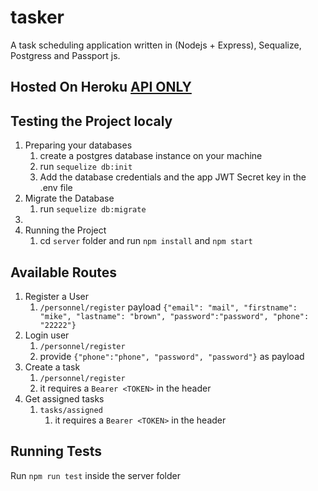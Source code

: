 # tasker

A task scheduling application written in (Nodejs + Express), Sequalize, Postgress and Passport js.

## Hosted On Heroku [API ONLY](https://afternoon-fjord-69264.herokuapp.com)

## Testing the Project localy

1. Preparing your databases
   1. create a postgres database instance on your machine
   2. run `sequelize db:init`
   3. Add the database credentials and the app JWT Secret key in the .env file
2. Migrate the Database
   1. run `sequelize db:migrate`
3.
4. Running the Project
   1. cd `server` folder and run `npm install` and `npm start`

## Available Routes

1. Register a User
   1. `/personnel/register`
      payload `{"email": "mail", "firstname": "mike", "lastname": "brown", "password":"password", "phone": "22222"}`
2. Login user
   1. `/personnel/register`
   2. provide `{"phone":"phone", "password", "password"}` as payload
3. Create a task
   1. `/personnel/register`
   2. it requires a `Bearer <TOKEN>` in the header
4. Get assigned tasks
   1. `tasks/assigned`
      1. it requires a `Bearer <TOKEN>` in the header

## Running Tests

Run `npm run test` inside the server folder
